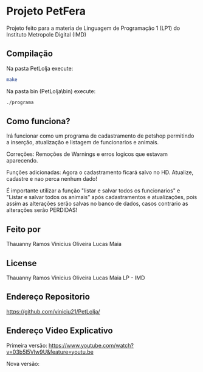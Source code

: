 # Projeto PetFera

Projeto feito para a materia de Linguagem de Programação 1 (LP1) do Instituto Metropole Digital (IMD)

## Compilação

Na pasta PetLolja execute:

```bash
make
```

Na pasta bin (PetLolja\bin) execute:

```bash
./programa
```

## Como funciona?

Irá funcionar como um programa de cadastramento de petshop permitindo a inserção, atualização e listagem de funcionarios e animais.

Correções: Remoções de Warnings e erros logicos que estavam aparecendo. 

Funções adicionadas: Agora o cadastramento ficará salvo no HD. Atualize, cadastre e nao perca nenhum dado!

É importante utilizar a função "listar e salvar todos os funcionarios"  e "Listar e salvar todos os animais" após cadastramentos e atualizações, pois assim as alterações serão salvas no banco de dados, casos contrario as alterações serão PERDIDAS!

## Feito por

Thauanny Ramos
Vinicius Oliveira
Lucas Maia

## License

Thauanny Ramos
Vinicius Oliveira
Lucas Maia
LP - IMD

## Endereço Repositorio

https://github.com/viniciu21/PetLolja/

## Endereço Video Explicativo

Primeira versão: https://www.youtube.com/watch?v=03b5l5VIw9U&feature=youtu.be

Nova versão: 